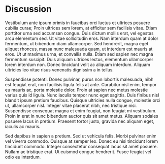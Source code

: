 # Discussion

Vestibulum ante ipsum primis in faucibus orci luctus et ultrices posuere cubilia curae; Proin ultrices sem lorem, at efficitur sem facilisis vitae. Etiam porttitor urna sed accumsan congue. Duis dictum mollis erat, vel egestas arcu elementum sed. Ut vitae sollicitudin eros. Nam interdum quam at dolor fermentum, ut bibendum diam ullamcorper. Sed hendrerit, magna eget aliquet rhoncus, massa nunc malesuada quam, ut interdum est mauris at eros. Ut ut maximus urna, et convallis nulla. Etiam sed sapien nec magna fermentum suscipit. Duis aliquam ultrices lectus, elementum ullamcorper lorem interdum non. Donec tincidunt velit ac aliquam interdum. Aliquam ultricies leo vitae risus venenatis dignissim a in tellus.

Suspendisse potenti. Donec pulvinar, purus non lobortis malesuada, nibh est feugiat erat, non facilisis ligula felis at ante. Curabitur nisl enim, tempor eu mauris ac, porta molestie dolor. Proin at sapien nec metus molestie varius quis id ligula. Nunc iaculis tempor nunc eget sagittis. Duis finibus nisl blandit ipsum pretium faucibus. Quisque ultricies nulla congue, molestie orci ut, ullamcorper nisl. Integer vitae placerat nibh, nec tristique nisi. Suspendisse consequat magna et enim feugiat, non feugiat mi vestibulum. Proin in erat in nunc bibendum auctor quis sit amet metus. Aliquam sodales posuere lacus in pretium. Praesent tortor justo, gravida nec aliquam eget, iaculis ac mauris.

Sed dapibus in sapien a pretium. Sed ut vehicula felis. Morbi pulvinar enim vel viverra commodo. Quisque at semper leo. Donec eu nisi tincidunt lorem tincidunt commodo. Integer consectetur consequat lacus sit amet posuere. Nullam ac tristique erat. Ut euismod congue hendrerit. Fusce feugiat vel odio eu interdum.